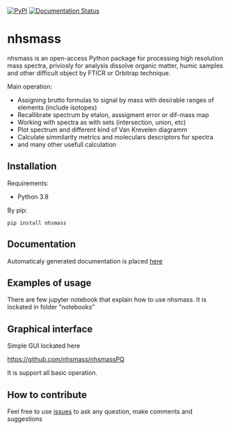 
[![PyPI](https://img.shields.io/pypi/v/nhsmass)](https://pypi.org/project/nhsmass/)
[![Documentation Status](https://readthedocs.org/projects/nhsmass/badge/?version=latest)](https://nhsmass.readthedocs.io/en/latest/?badge=latest)


# nhsmass

nhsmass is an open-access Python package for processing high resolution mass spectra, priviosly for analysis dissolve organic matter, humic samples and other difficult object by FTICR or Orbitrap technique. 

Main operation:

- Assigning brutto formulas to signal by mass with desirable ranges of elements (include isotopes)
- Recallibrate spectrum by etalon, asssigment error or dif-mass map
- Working with spectra as with sets (intersection, union, etc)
- Plot spectrum and different kind of Van Krevelen diagramm
- Calculate simmilarity metrics and moleculars descriptors for spectra
- and many other usefull calculation

## Installation

Requirements:

- Python 3.8

By pip:

```console
pip install nhsmass
```

## Documentation

Automaticaly generated documentation is placed [here](https://nhsmass.github.io/docs/index.html)

## Examples of usage

There are few jupyter notebook that explain how to use nhsmass. It is lockated in folder "notebooks"

## Graphical interface

Simple GUI lockated here

https://github.com/nhsmass/nhsmassPQ

It is support all basic operation.

## How to contribute

Feel free to use [issues](https://github.com/nhsmass/nhsmass/issues) to ask any question, make comments and suggestions